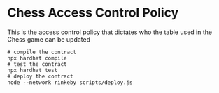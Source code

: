 # Chess Access Control Policy

This is the access control policy that dictates who the table used in the Chess game can be updated

```shell
# compile the contract
npx hardhat compile
# test the contract
npx hardhat test
# deploy the contract
node --network rinkeby scripts/deploy.js
```
